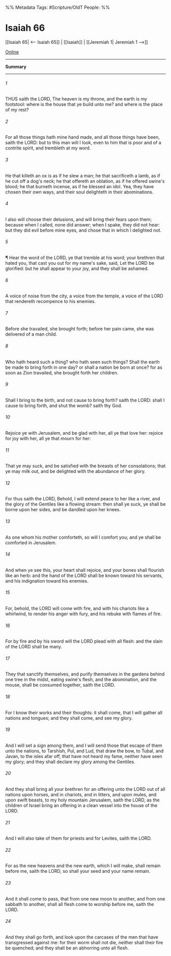 

%% Metadata
Tags: #Scripture/OldT
People: 
%%
# Isaiah 66
[[Isaiah 65| <-- Isaiah 65]] | [[Isaiah]] | [[Jeremiah 1| Jeremiah 1 -->]]

[Online](https://churchofjesuschrist.org/study/scriptures/ot/isa/66?lang=eng)

---
__Summary__



---

###### 1
THUS saith the LORD, The heaven is my throne, and the earth is my footstool: where is the house that ye build unto me?  and where is the place of my rest?
###### 2
For all those things hath mine hand made, and all those things have been, saith the LORD: but to this man will I look, even to him that is poor and of a contrite spirit, and trembleth at my word.
###### 3
He that killeth an ox is as if he slew a man; he that sacrificeth a lamb, as if he cut off a dog's neck; he that offereth an oblation, as if he offered swine's blood; he that burneth incense, as if he blessed an idol.  Yea, they have chosen their own ways, and their soul delighteth in their abominations.
###### 4
I also will choose their delusions, and will bring their fears upon them; because when I called, none did answer; when I spake, they did not hear: but they did evil before mine eyes, and chose that in which I delighted not.
###### 5
¶ Hear the word of the LORD, ye that tremble at his word; your brethren that hated you, that cast you out for my name's sake, said, Let the LORD be glorified: but he shall appear to your joy, and they shall be ashamed.
###### 6
A voice of noise from the city, a voice from the temple, a voice of the LORD that rendereth recompence to his enemies.
###### 7
Before she travailed, she brought forth; before her pain came, she was delivered of a man child.
###### 8
Who hath heard such a thing?  who hath seen such things?  Shall the earth be made to bring forth in one day?  or shall a nation be born at once?  for as soon as Zion travailed, she brought forth her children.
###### 9
Shall I bring to the birth, and not cause to bring forth?  saith the LORD: shall I cause to bring forth, and shut the womb?  saith thy God.
###### 10
Rejoice ye with Jerusalem, and be glad with her, all ye that love her: rejoice for joy with her, all ye that mourn for her:
###### 11
That ye may suck, and be satisfied with the breasts of her consolations; that ye may milk out, and be delighted with the abundance of her glory.
###### 12
For thus saith the LORD, Behold, I will extend peace to her like a river, and the glory of the Gentiles like a flowing stream: then shall ye suck, ye shall be borne upon her sides, and be dandled upon her knees.
###### 13
As one whom his mother comforteth, so will I comfort you; and ye shall be comforted in Jerusalem.
###### 14
And when ye see this, your heart shall rejoice, and your bones shall flourish like an herb: and the hand of the LORD shall be known toward his servants, and his indignation toward his enemies.
###### 15
For, behold, the LORD will come with fire, and with his chariots like a whirlwind, to render his anger with fury, and his rebuke with flames of fire.
###### 16
For by fire and by his sword will the LORD plead with all flesh: and the slain of the LORD shall be many.
###### 17
They that sanctify themselves, and purify themselves in the gardens behind one tree in the midst, eating swine's flesh, and the abomination, and the mouse, shall be consumed together, saith the LORD.
###### 18
For I know their works and their thoughts: it shall come, that I will gather all nations and tongues; and they shall come, and see my glory.
###### 19
And I will set a sign among them, and I will send those that escape of them unto the nations, to Tarshish, Pul, and Lud, that draw the bow, to Tubal, and Javan, to the isles afar off, that have not heard my fame, neither have seen my glory; and they shall declare my glory among the Gentiles.
###### 20
And they shall bring all your brethren for an offering unto the LORD out of all nations upon horses, and in chariots, and in litters, and upon mules, and upon swift beasts, to my holy mountain Jerusalem, saith the LORD, as the children of Israel bring an offering in a clean vessel into the house of the LORD.
###### 21
And I will also take of them for priests and for Levites, saith the LORD.
###### 22
For as the new heavens and the new earth, which I will make, shall remain before me, saith the LORD, so shall your seed and your name remain.
###### 23
And it shall come to pass, that from one new moon to another, and from one sabbath to another, shall all flesh come to worship before me, saith the LORD.
###### 24
And they shall go forth, and look upon the carcases of the men that have transgressed against me: for their worm shall not die, neither shall their fire be quenched; and they shall be an abhorring unto all flesh.



